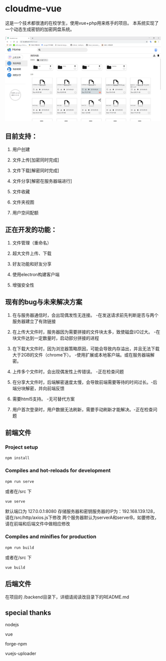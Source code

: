 # cloudme-vue

这是一个技术都很渣的在校学生，使用vue+php用来练手的项目。
本系统实现了一个动态生成密钥的加密网盘系统。


![Image text](./kt.png)
## 目前支持：

1. 用户创建

2. 文件上传[加密同时完成]

3. 文件下载[解密同时完成]

4. 文件分享[解密在服务器端进行]

5. 文件收藏

6. 文件夹视图

7. 用户空间配额

##  正在开发的功能：

1. 文件管理（重命名）

2. 超大文件上传、下载

3. 好友功能和好友分享

4. 使用electron构建客户端

5. 增强安全性

## 现有的bug与未来解决方案

1. 在与服务器通信时，会出现偶发性无连接。 -在发送请求前先判断是否与两个服务器建立了有效链接

2. 在上传大文件时，服务器因为需要拼接的文件块太多，致使磁盘I/O过大。 -在块文件达到一定数量时，启动部分拼接的进程

3. 在下载大文件时，因为浏览器策略原因，可能会导致内存溢出，并且无法下载大于2GB的文件（chrome下）。 -使用扩展或本地客户端。或在服务器端解密。

4. 上传多个文件时，会出现偶发性上传错误。 -正在检查问题

5. 在分享大文件时，后端解密速度太慢，会导致前端需要等待的时间过长。-后端分块解密，并向前端反馈

6. 需要html5支持。 -无可替代方案

7. 用户首次登录时，用户数据无法刷新，需要手动刷新才能解决。-正在检查问题
## 前端文件
### Project setup
```
npm install
```

### Compiles and hot-reloads for development
```
npm run serve 
```
或者在/src 下 
```
vue serve 
```
默认端口为 127.0.0.1:8080
存储服务器和密钥服务器的IP为：192.168.139.128，请在/src/http/axios.js下修改
两个服务器默认为serverA和serverB，如要修改，请在前端和后端文件中做相应修改
### Compiles and minifies for production
```
npm run build 
```
或者在/src 下 
```
vue build
```
## 后端文件
在项目的 /backend目录下，详细请阅读改目录下的README.md

## special thanks
nodejs

vue 

forge-npm 

vuejs-uploader
